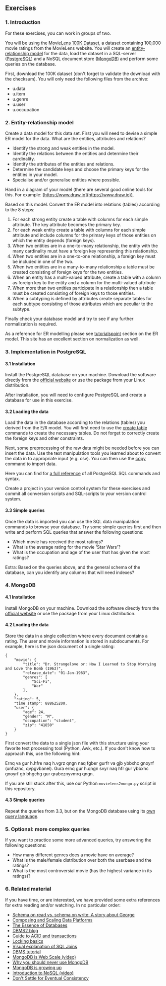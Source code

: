 ## Exercises

### 1. Introduction

For these exercises, you can work in groups of two.

You will be using the [MovieLens 100K Dataset][1-1], a dataset containing
100,000 movie ratings from the MovieLens website. You will create an
[entity-relationship model][1-2] for the data, load the dataset in a SQL-server
([PostgreSQL][1-3]) and a NoSQL document store ([MongoDB][1-4]) and perform
some queries on the database.

First, download the 100K dataset (don't forget to validate the download with
the checksum). You will only need the following files from the archive:

 - u.data
 - u.item
 - u.genre
 - u.user
 - u.occupation

[1-1]: http://grouplens.org/datasets/movielens/100k/
[1-2]: https://en.wikipedia.org/wiki/Entity%E2%80%93relationship_model
[1-3]: http://www.postgresql.org
[1-4]: https://www.mongodb.org

### 2. Entity-relationship model

Create a data model for this data set. First you will need to devise a simple
ER model for the data. What are the entities, attributes and relations?

 - Identify the strong and weak entities in the model.
 - Identify the relations between the entities and determine their cardinality.
 - Identify the attributes of the entities and relations.
 - Determine the candidate keys and choose the primary keys for the entities in your model.
 - Specialise and/or generalise entities where possible.

Hand in a diagram of your model (there are several good online tools for this. For example: [https://www.draw.io](https://www.draw.io)).

Based on this model. Convert the ER model into relations (tables) according to the 8 steps:

 1. For each strong entity create a table with columns for each simple
 attribute. The key attribute becomes the primary key.
 2. For each weak entity create a table with columns for each simple attribute
 and include columns for the primary keys of those entities on which the entity
 depends (foreign keys).
 3. When two entities are in a one-to-many relationship, the entity with the
 many cardinality must have a foreign key representing this relationship.
 4. When two entities are in a one-to-one relationship, a foreign key must be
 included in one of the two.
 5. When two entities are in a many-to-many relationship a table must be created
 consisting of foreign keys for the two entities.
 6. When an entity has a multi-valued attribute, create a table with a column as
 foreign key to the entity and a column for the multi-valued attribute
 7. When more than two entities participate in a relationship then a table must
 be created consisting of foreign keys to those entities.
 8. When a subtyping is defined by attributes create separate tables for each
 subtype consisting of those attributes which are peculiar to the subtype.

Finally check your database model and try to see if any further normalization is required.

As a reference for ER modelling please see [tutorialspoint][2-1] section on the
ER model. This site has an excellent section on normalization as well.

[2-1]: http://www.tutorialspoint.com/dbms/er_model_basic_concepts.htm

### 3. Implementation in PostgreSQL

#### 3.1 Installation

Install the PostgreSQL database on your machine. Download the software directly
from the [official website][3-1] or use the package from your Linux
distribution.

After installation, you will need to configure PostgreSQL and create a database for use in this exercise.

[3-1]: http://www.postgresql.org/download/

#### 3.2 Loading the data

Load the data in the database according to the relations (tables) you derived
from the E/R model. You will first need to use the [create table][3-2] commands
to create the necessary tables. Do not forget to correctly create the foreign
keys and other constraints.

Next, some preprocessing of the raw data might be needed before you can insert
the data. Use the text manipulation tools you learned about to convert the data
in to appropriate input (e.g. csv). You can then use the [copy][3-3] command to
import data.

Here you can find for [a full reference][3-4] of all PostgreSQL SQL commands
and syntax.

Create a project in your version control system for these exercises and commit
all conversion scripts and SQL-scripts to your version control system.

[3-2]: http://www.postgresql.org/docs/current/static/sql-createtable.html
[3-3]: http://www.postgresql.org/docs/current/interactive/sql-copy.html
[3-4]: http://www.postgresql.org/docs/current/static/sql-commands.html

#### 3.3 Simple queries

Once the data is imported you can use the SQL data manipulation commands to
browse your database. Try some simple queries first and then write and perform
SQL queries that answer the following questions:

 - Which movie has received the most ratings?
 - What is the average rating for the movie 'Star Wars'?
 - What is the occupation and age of the user that has given the most ratings?

Extra: Based on the queries above, and the general schema of the database, can
you identify any columns that will need indexes?

### 4. MongoDB

#### 4.1 Installation

Install MongoDB on your machine. Download the software directly from the
[official website][4-1] or use the package from your Linux distribution.

[4-1]: https://www.mongodb.org/downloads

#### 4.2 Loading the data

Store the data in a single collection where every document contains a rating.
The user and movie information is stored in subdocuments. For example, here is
the json document of a single rating:

    {
        "movie": {
            "title": "Dr. Strangelove or: How I Learned to Stop Worrying and Love the Bomb (1963)",
            "release_date": "01-Jan-1963",
            "genres": [
                "Sci-Fi",
                "War"
            ],
        },
        "rating": 5,
        "time stamp": 888625200,
        "user": {
            "age": 24,
            "gender": "M",
            "occupation": "student",
            "zip": "41850"
        }
    }

First convert the data to a single json file with this structure using your
favorite text processing tool (Python, Awk, etc.). If you don't know how to
approach this, use the following hint:

Ernq va gur h.hfre naq h.vgrz qngn naq fgber gurfr va gjb ybbxhc gnoyrf
(unfuznc, qvpgvbanel). Gura ernq gur h.qngn svyr naq hfr gur ybbxhc gnoyrf gb
bhgchg gur qrabeznyvmrq qngn.

If you are still stuck after this, use our Python `movielens2mongo.py` script
in this repository.

#### 4.3 Simple queries

Repeat the queries from 3.3, but on the MongoDB database using its [own query
language][4-1].

[4-1]: http://docs.mongodb.org/manual/tutorial/query-documents/

### 5. Optional: more complex queries

If you want to practice some more advanced queries, try answering the following
questions:

 - How many different genres does a movie have on average?
 - What is the male/female distribution over both the userbase and the ratings?
 - What is the most controversial movie (has the highest variance in its
   ratings)?

### 6. Related material

If you have time, or are interested, we have provided some extra references for
extra reading and/or watching. In no particular order:

 - [Schema on read vs. schema on write: A story about George][6-1]
 - [Composing and Scaling Data Platforms][6-2]
 - [The Essence of Databases][6-3]
 - [DBMS2 blog][6-4]
 - [Guide to ACID and transactions][6-5]
 - [Locking basics][6-6]
 - [Visual explanation of SQL Joins][6-7]
 - [DBMS tutorial][6-8]
 - [MongoDB is Web Scale (video)][6-9]
 - [Why you should never use MongoDB][6-10]
 - [MongoDB is growing up][6-11]
 - [Introduction to NoSQL (video)][6-12]
 - [Don't Settle for Eventual Consistency][6-13]

[6-1]: http://www.benstopford.com/2012/06/03/a-story-about-george/
[6-2]: http://www.benstopford.com/2015/04/28/elements-of-scale-composing-and-scaling-data-platforms/
[6-3]: http://dl.acm.org/citation.cfm?id=274800
[6-4]: http://www.dbms2.com
[6-5]: http://vladmihalcea.com/2014/01/05/a-beginners-guide-to-acid-and-database-transactions/
[6-6]: http://vladmihalcea.com/2014/09/14/a-beginners-guide-to-database-locking-and-the-lost-update-phenomena/
[6-7]: http://blog.codinghorror.com/a-visual-explanation-of-sql-joins/
[6-8]: http://www.tutorialspoint.com/dbms/index.htm
[6-9]: https://www.youtube.com/watch?v=b2F-DItXtZs
[6-10]: http://www.sarahmei.com/blog/2013/11/11/why-you-should-never-use-mongodb/
[6-11]: http://www.dbms2.com/2014/04/17/mongodb-is-growing-up/
[6-12]: https://www.youtube.com/watch?v=qI_g07C_Q5I
[6-13]: https://queue.acm.org/detail.cfm?id=2610533
